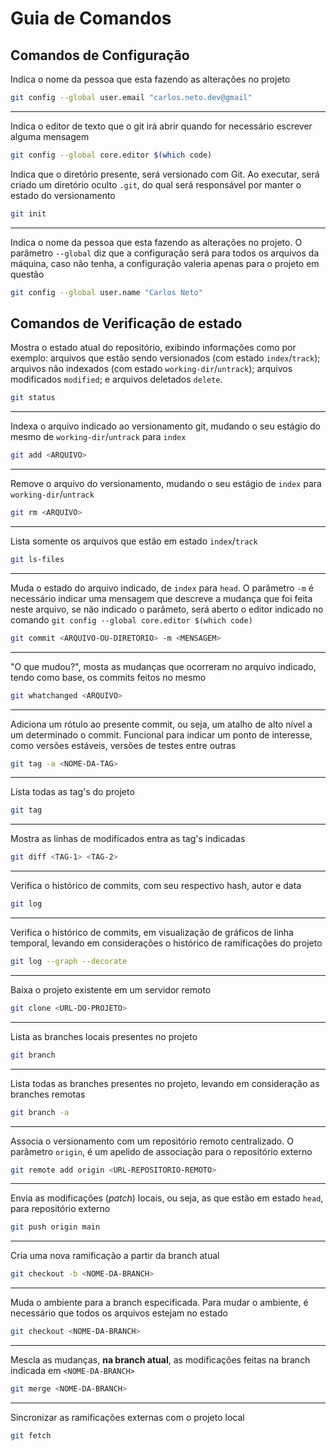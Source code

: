 # Guia de Comandos

## Comandos de Configuração 

Indica o nome da pessoa que esta fazendo as alterações no projeto

```bash
git config --global user.email "carlos.neto.dev@gmail" 
```

---

Indica o editor de texto que o git irá abrir quando for necessário escrever alguma mensagem  


```bash
git config --global core.editor $(which code)
```

Indica que o diretório presente, será versionado com Git. Ao executar, será criado um diretório oculto `.git`, do qual será responsável por manter o estado do versionamento

```bash
git init                                                
```

---

Indica o nome da pessoa que esta fazendo as alterações no projeto. O parâmetro `--global` diz que a configuração será para todos os arquivos da máquina, caso não tenha, a configuração valeria apenas para o projeto em questão 

```bash
git config --global user.name "Carlos Neto"             
```

## Comandos de Verificação de estado 


Mostra o estado atual do repositório, exibindo informações como por exemplo: arquivos que estão sendo versionados (com estado `index`/`track`); arquivos não indexados (com estado `working-dir`/`untrack`); arquivos modificados `modified`; e arquivos deletados `delete`.

```bash
git status	                                            
```

---

Indexa o arquivo indicado ao versionamento git, mudando o seu estágio do mesmo de `working-dir`/`untrack` para `index`

```bash
git add <ARQUIVO>       	                            
```

---

Remove o arquivo do versionamento, mudando o seu estágio de `index` para `working-dir`/`untrack`

```bash
git rm <ARQUIVO>                                        
```

---

Lista somente os arquivos que estão em estado `index`/`track`

```bash
git ls-files	                                        
```

---

Muda o estado do arquivo indicado, de `index` para `head`. O parâmetro `-m` é necessário indicar uma mensagem que descreve a mudança que foi feita neste arquivo, se não indicado o parâmeto, será aberto o editor indicado no comando `git config --global core.editor $(which code)`

```bash
git commit <ARQUIVO-OU-DIRETORIO> -m <MENSAGEM>         
```

---

"O que mudou?", mosta as mudanças que ocorreram no arquivo indicado, tendo como base, os commits feitos no mesmo

```bash
git whatchanged <ARQUIVO>	                            
```

---

Adiciona um rótulo ao presente commit, ou seja, um atalho de alto nível a um determinado o commit. Funcional para indicar um ponto de interesse, como versões estáveis, versões de testes entre outras  

```bash
git tag -a <NOME-DA-TAG>                                
```

---

Lista todas as tag's do projeto

```bash
git tag		                                            
```

---

Mostra as linhas de modificados entra as tag's indicadas

```bash
git diff <TAG-1> <TAG-2>                                
```

---

Verifica o histórico de commits, com seu respectivo hash, autor e data   

```bash
git log                                                 
```

---

Verifica o histórico de commits, em visualização de gráficos de linha temporal, levando em considerações o histórico de ramificações do projeto 

```bash
git log --graph --decorate                              
```

---

Baixa o projeto existente em um servidor remoto

```bash
git clone <URL-DO-PROJETO>                              
```

---

Lista as branches locais presentes no projeto

```bash
git branch                                              
```

---

Lista todas as branches presentes no projeto, levando em consideração as branches remotas

```bash
git branch -a                                           
```

---

Associa o versionamento com um repositório remoto centralizado. O parâmetro `origin`, é um apelido de associação para o repositório externo

```bash
git remote add origin <URL-REPOSITORIO-REMOTO>          
```

---

Envia as modificações (*patch*) locais, ou seja, as que estão em estado `head`, para repositório externo

```bash
git push origin main                                    
```

---

Cria uma nova ramificação a partir da branch atual

```bash
git checkout -b <NOME-DA-BRANCH>                        
```

---

Muda o ambiente para a branch especificada. Para mudar o ambiente, é necessário que todos os arquivos estejam no estado 

```bash
git checkout <NOME-DA-BRANCH>                           
```

---

Mescla as mudanças, **na branch atual**, as modificações feitas na branch indicada em `<NOME-DA-BRANCH>`

```bash
git merge <NOME-DA-BRANCH>                              
```

---

Sincronizar as ramificações externas com o projeto local

```bash
git fetch                                               
```
